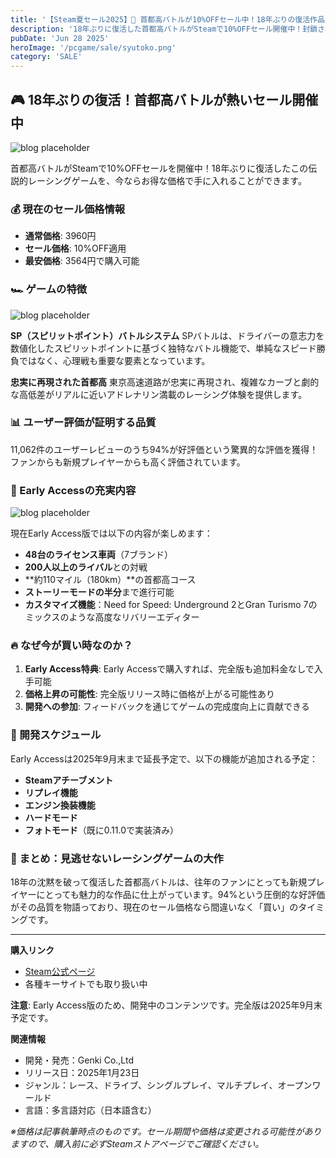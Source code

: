```yaml
---
title: '【Steam夏セール2025】🏁 首都高バトルが10%OFFセール中！18年ぶりの復活作品をお得にゲット'
description: '18年ぶりに復活した首都高バトルがSteamで10%OFFセール開催中！封鎖された未来の東京で首都高バトルを楽しもう。ユーザー評価94%の高評価ゲームの魅力とセール情報を詳しく解説。'
pubDate: 'Jun 28 2025'
heroImage: '/pcgame/sale/syutoko.png'
category: 'SALE'
---
```


## 🎮 18年ぶりの復活！首都高バトルが熱いセール開催中

![blog placeholder](/pcgame/sale/sale3.png)

首都高バトルがSteamで10%OFFセールを開催中！18年ぶりに復活したこの伝説的レーシングゲームを、今ならお得な価格で手に入れることができます。

### 💰 現在のセール価格情報

- **通常価格**: 3960円
- **セール価格**: 10%OFF適用
- **最安価格**: 3564円で購入可能

### 🏎️ ゲームの特徴

![blog placeholder](/pcgame/sale/syutoko3.png)

**SP（スピリットポイント）バトルシステム**
SPバトルは、ドライバーの意志力を数値化したスピリットポイントに基づく独特なバトル機能で、単純なスピード勝負ではなく、心理戦も重要な要素となっています。

**忠実に再現された首都高**
東京高速道路が忠実に再現され、複雑なカーブと劇的な高低差がリアルに近いアドレナリン満載のレーシング体験を提供します。

### 📊 ユーザー評価が証明する品質

11,062件のユーザーレビューのうち94%が好評価という驚異的な評価を獲得！ファンからも新規プレイヤーからも高く評価されています。

### 🚗 Early Accessの充実内容

![blog placeholder](/pcgame/sale/syutoko2.png)

現在Early Access版では以下の内容が楽しめます：

- **48台のライセンス車両**（7ブランド）
- **200人以上のライバル**との対戦
- **約110マイル（180km）**の首都高コース
- **ストーリーモードの半分**まで進行可能
- **カスタマイズ機能**：Need for Speed: Underground 2とGran Turismo 7のミックスのような高度なリバリーエディター

### 🔥 なぜ今が買い時なのか？

1. **Early Access特典**: Early Accessで購入すれば、完全版も追加料金なしで入手可能
2. **価格上昇の可能性**: 完全版リリース時に価格が上がる可能性あり
3. **開発への参加**: フィードバックを通じてゲームの完成度向上に貢献できる

### 📅 開発スケジュール

Early Accessは2025年9月末まで延長予定で、以下の機能が追加される予定：

- **Steamアチーブメント**
- **リプレイ機能**
- **エンジン換装機能**
- **ハードモード**
- **フォトモード**（既に0.11.0で実装済み）

### 🎯 まとめ：見逃せないレーシングゲームの大作

18年の沈黙を破って復活した首都高バトルは、往年のファンにとっても新規プレイヤーにとっても魅力的な作品に仕上がっています。94%という圧倒的な好評価がその品質を物語っており、現在のセール価格なら間違いなく「買い」のタイミングです。



---

**購入リンク**
- [Steam公式ページ](https://store.steampowered.com/app/2634950/Tokyo_Xtreme_Racer/)
- 各種キーサイトでも取り扱い中

**注意**: Early Access版のため、開発中のコンテンツです。完全版は2025年9月末予定です。

**関連情報**
- 開発・発売：Genki Co.,Ltd
- リリース日：2025年1月23日
- ジャンル：レース、ドライブ、シングルプレイ、マルチプレイ、オープンワールド
- 言語：多言語対応（日本語含む）

*※価格は記事執筆時点のものです。セール期間や価格は変更される可能性がありますので、購入前に必ずSteamストアページでご確認ください。*